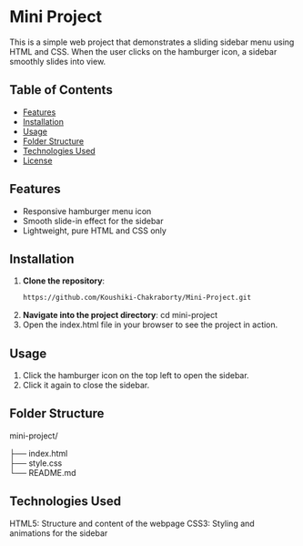 # Mini Project
This is a simple web project that demonstrates a sliding sidebar menu using HTML and CSS. When the user clicks on the hamburger icon, a sidebar smoothly slides into view.

## Table of Contents
- [Features](#features)
- [Installation](#installation)
- [Usage](#usage)
- [Folder Structure](#folder-structure)
- [Technologies Used](#technologies-used)
- [License](#license)

## Features
- Responsive hamburger menu icon
- Smooth slide-in effect for the sidebar
- Lightweight, pure HTML and CSS only

## Installation
1. **Clone the repository**:
   ```bash
   https://github.com/Koushiki-Chakraborty/Mini-Project.git
2. **Navigate into the project directory**:
   cd mini-project
3. Open the index.html file in your browser to see the project in action.

## Usage
1. Click the hamburger icon on the top left to open the sidebar.
2. Click it again to close the sidebar.

## Folder Structure
   mini-project/
   
   ├── index.html      
   ├── style.css       
   └── README.md    

## Technologies Used
   HTML5: Structure and content of the webpage
   CSS3: Styling and animations for the sidebar






